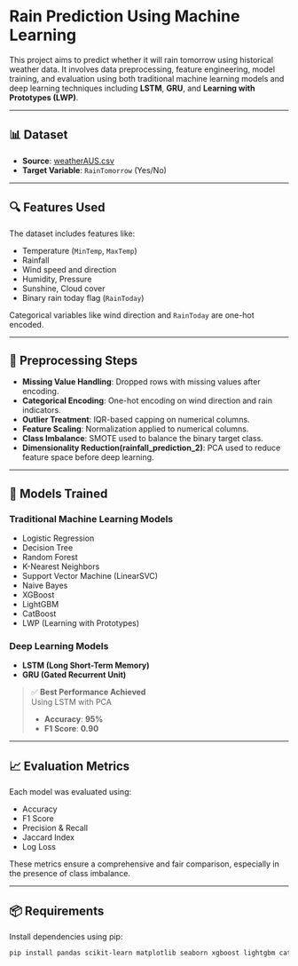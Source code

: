# Rain Prediction Using Machine Learning

This project aims to predict whether it will rain tomorrow using historical weather data. It involves data preprocessing, feature engineering, model training, and evaluation using both traditional machine learning models and deep learning techniques including **LSTM**, **GRU**, and **Learning with Prototypes (LWP)**.

---

## 📊 Dataset

- **Source**: [weatherAUS.csv](https://www.kaggle.com/jsphyg/weather-dataset-rattle-package)  
- **Target Variable**: `RainTomorrow` (Yes/No)

---

## 🔍 Features Used

The dataset includes features like:

- Temperature (`MinTemp`, `MaxTemp`)
- Rainfall
- Wind speed and direction
- Humidity, Pressure
- Sunshine, Cloud cover
- Binary rain today flag (`RainToday`)

Categorical variables like wind direction and `RainToday` are one-hot encoded.

---

## 🧹 Preprocessing Steps

- **Missing Value Handling**: Dropped rows with missing values after encoding.
- **Categorical Encoding**: One-hot encoding on wind direction and rain indicators.
- **Outlier Treatment**: IQR-based capping on numerical columns.
- **Feature Scaling**: Normalization applied to numerical columns.
- **Class Imbalance**: SMOTE used to balance the binary target class.
- **Dimensionality Reduction(rainfall_prediction_2)**: PCA used to reduce feature space before deep learning.

---

## 🤖 Models Trained

### Traditional Machine Learning Models

- Logistic Regression  
- Decision Tree  
- Random Forest  
- K-Nearest Neighbors  
- Support Vector Machine (LinearSVC)  
- Naive Bayes  
- XGBoost  
- LightGBM  
- CatBoost
- LWP (Learning with Prototypes)

### Deep Learning Models

- **LSTM (Long Short-Term Memory)**
- **GRU (Gated Recurrent Unit)**

> ✅ **Best Performance Achieved**  
> Using LSTM with PCA
> - **Accuracy**: **95%**  
> - **F1 Score**: **0.90**

---

## 📈 Evaluation Metrics

Each model was evaluated using:

- Accuracy  
- F1 Score  
- Precision & Recall  
- Jaccard Index  
- Log Loss  

These metrics ensure a comprehensive and fair comparison, especially in the presence of class imbalance.

---

## 📦 Requirements

Install dependencies using pip:

```bash
pip install pandas scikit-learn matplotlib seaborn xgboost lightgbm catboost imbalanced-learn tensorflow
